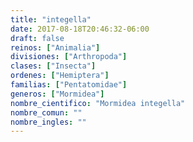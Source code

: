 ```yaml
---
title: "integella"
date: 2017-08-18T20:46:32-06:00
draft: false
reinos: ["Animalia"]
divisiones: ["Arthropoda"]
clases: ["Insecta"]
ordenes: ["Hemiptera"]
familias: ["Pentatomidae"]
generos: ["Mormidea"]
nombre_cientifico: "Mormidea integella"
nombre_comun: ""
nombre_ingles: ""
---
```

